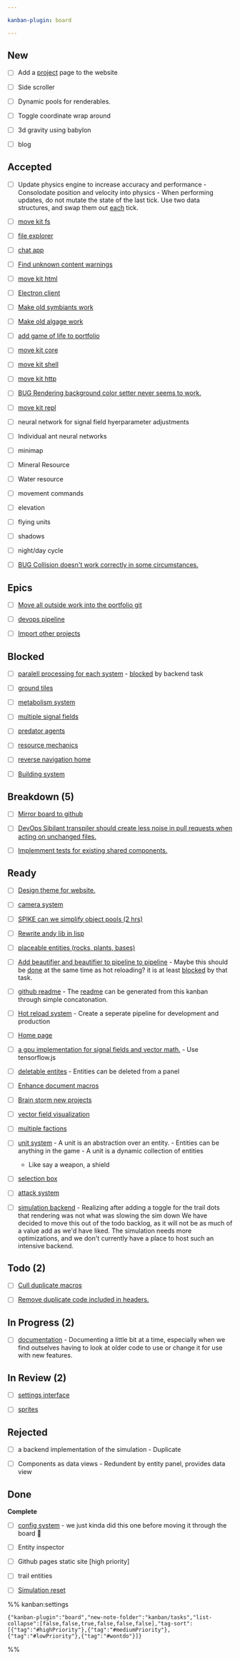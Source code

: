```yaml
---

kanban-plugin: board

---
```


## New

- [ ] Add a [project](project.md) page to the website
- [ ] Side scroller
- [ ] Dynamic pools for renderables.
- [ ] Toggle coordinate wrap around
- [ ] 3d gravity using babylon
- [ ] blog


## Accepted

- [ ] Update physics engine to increase accuracy and performance
	  - Consolodate position and velocity into physics
	  - When performing updates, do not mutate the state of the
	last tick. Use two data structures, and swap them out [each](../docs/Pools/Dynamic/each.md) tick.
- [ ] [move kit fs](tasks/move%20kit%20fs.md)
- [ ] [file explorer](tasks/file%20explorer.md)
- [ ] [chat app](tasks/chat%20app.md)
- [ ] [Find unknown content warnings](tasks/Find%20unknown%20content%20warnings.md)
- [ ] [move kit html](tasks/move%20kit%20html.md)
- [ ] [Electron client](tasks/Electron%20client.md)
- [ ] [Make old symbiants work](tasks/Make%20old%20symbiants%20work.md)
- [ ] [Make old algage work](tasks/Make%20old%20algage%20work.md)
- [ ] [add game of life to portfolio](tasks/add%20game%20of%20life%20to%20portfolio.md)
- [ ] [move kit core](tasks/move%20kit%20core.md)
- [ ] [move kit shell](tasks/move%20kit%20shell.md)
- [ ] [move kit http](tasks/move%20kit%20http.md)
- [ ] [BUG Rendering background color setter never seems to work.](tasks/BUG%20Rendering%20background%20color%20setter%20never%20seems%20to%20work..md)
- [ ] [move kit repl](tasks/move%20kit%20repl.md)
- [ ] neural network for signal field hyerparameter adjustments
- [ ] Individual ant neural networks
- [ ] minimap
- [ ] Mineral Resource
- [ ] Water resource
- [ ] movement commands
- [ ] elevation
- [ ] flying units
- [ ] shadows
- [ ] night/day cycle
- [ ] [BUG Collision doesn't work correctly in some circumstances.](tasks/BUG%20Collision%20doesn't%20work%20correctly%20in%20some%20circumstances..md)


## Epics

- [ ] [Move all outside work into the portfolio git](tasks/Move%20all%20outside%20work%20into%20the%20portfolio%20git.md)
- [ ] [devops pipeline](tasks/devops%20pipeline.md)
- [ ] [Import other projects](tasks/Import%20other%20projects.md)


## Blocked

- [ ] [paralell processing for each system](tasks/paralell%20processing%20for%20each%20system.md)
	  - [blocked](blocked.md) by backend task
- [ ] [ground tiles](tasks/ground%20tiles.md)
- [ ] [metabolism system](tasks/metabolism%20system.md)
- [ ] [multiple signal fields](tasks/multiple%20signal%20fields.md)
- [ ] [predator agents](tasks/predator%20agents.md)
- [ ] [resource mechanics](tasks/resource%20mechanics.md)
- [ ] [reverse navigation home](tasks/reverse%20navigation%20home.md)
- [ ] [Building system](tasks/Building%20system.md)


## Breakdown (5)

- [ ] [Mirror board to github](tasks/Mirror%20board%20to%20github.md)
- [ ] [DevOps Sibilant transpiler should create less noise in pull requests when acting on unchanged files.](tasks/DevOps%20Sibilant%20transpiler%20should%20create%20less%20noise%20in%20pull%20requests%20when%20acting%20on%20unchanged%20files..md)
- [ ] [Implemment tests for existing shared components.](tasks/Implemment%20tests%20for%20existing%20shared%20components..md)


## Ready

- [ ] [Design theme for website.](tasks/Design%20theme%20for%20website..md)
- [ ] [camera system](tasks/camera%20system.md)
- [ ] [SPIKE can we simplify object pools (2 hrs)](tasks/SPIKE%20can%20we%20simplify%20object%20pools%20(2%20hrs).md)
- [ ] [Rewrite andy lib in lisp](tasks/Rewrite%20andy%20lib%20in%20lisp.md)
- [ ] [placeable entities (rocks, plants, bases)](tasks/placeable%20entities%20(rocks,%20plants,%20bases).md)
- [ ] [Add beautifier and beautifier to pipeline to pipeline](tasks/Add%20beautifier%20and%20beautifier%20to%20pipeline%20to%20pipeline.md)
	  - Maybe this should be [done](done.md) at the same time as hot reloading? it is at least [blocked](blocked.md) by that task.
- [ ] [github readme](tasks/github%20readme.md)
	  - The [readme](../readme.md) can be generated from this kanban through simple concatonation.
- [ ] [Hot reload system](tasks/Hot%20reload%20system.md)
	  - Create a seperate pipeline for development and production
- [ ] [Home page](tasks/Home%20page.md)
- [ ] [a gpu implementation for signal fields and vector math.](tasks/a%20gpu%20implementation%20for%20signal%20fields%20and%20vector%20math..md)
	  - Use tensorflow.js
- [ ] [deletable entites](tasks/deletable%20entites.md)
	  - Entities can be deleted from a panel
- [ ] [Enhance document macros](tasks/Enhance%20document%20macros.md)
- [ ] [Brain storm new projects](tasks/Brain%20storm%20new%20projects.md)
- [ ] [vector field visualization](tasks/vector%20field%20visualization.md)
- [ ] [multiple factions](tasks/multiple%20factions.md)
- [ ] [unit system](tasks/unit%20system.md)
	  - A unit is an abstraction over an entity.
	  - Entities can be anything in the game
	  - A unit is a dynamic collection of entities
	- Like say a weapon, a shield
- [ ] [selection box](tasks/selection%20box.md)
- [ ] [attack system](tasks/attack%20system.md)
- [ ] [simulation backend](tasks/simulation%20backend.md)
	  - Realizing after adding a toggle for the trail dots that rendering was not what was slowing the sim down
	We have decided to move this out of the todo backlog, as it will not be as much of a value add as we'd 
	have liked. The simulation needs more optimizations, and we don't currently have a place to host such an intensive backend.


## Todo (2)

- [ ] [Cull duplicate macros](tasks/Cull%20duplicate%20macros.md)
- [ ] [Remove duplicate code included in headers.](tasks/Remove%20duplicate%20code%20included%20in%20headers..md)


## In Progress (2)

- [ ] [documentation](tasks/documentation.md)
	  - Documenting a little bit at a time, especially when we find outselves having to look at older code to use or change it for use with new features.


## In Review (2)

- [ ] [settings interface](tasks/settings%20interface.md)
- [ ] [sprites](tasks/sprites.md)


## Rejected

- [ ] a backend implementation of the simulation
	  - Duplicate
- [ ] Components as data views
	  - Redundent by entity panel, provides data view


## Done

**Complete**
- [ ] [config system](tasks/config%20system.md)
	  - we just kinda did this one before moving it through the board :shrug:
- [ ] Entity inspector
- [ ] Github pages static site [high priority]
- [ ] trail entities
- [ ] [Simulation reset](../Simulation%20reset.md)




%% kanban:settings
```
{"kanban-plugin":"board","new-note-folder":"kanban/tasks","list-collapse":[false,false,true,false,false,false],"tag-sort":[{"tag":"#highPriority"},{"tag":"#mediumPriority"},{"tag":"#lowPriority"},{"tag":"#wontdo"}]}
```
%%